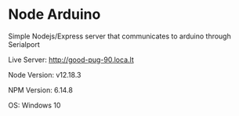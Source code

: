 # Node Arduino
Simple Nodejs/Express server that communicates to arduino through Serialport

Live Server: http://good-pug-90.loca.lt

Node Version: v12.18.3

NPM Version: 6.14.8

OS: Windows 10
